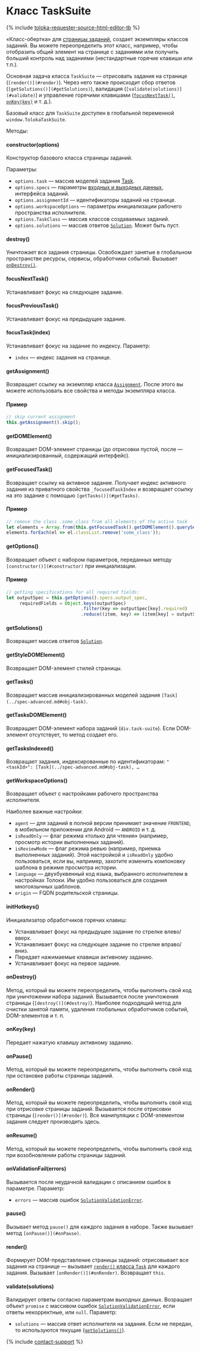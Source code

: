 # Класс TaskSuite

{% include [toloka-requester-source-html-editor-tb](../../_includes/toloka-requester-source/id-toloka-requester-source/html-editor-tb.md) %}

«Класс-обертка» для [страницы заданий](../../../glossary.md#task-page-ru), создает экземпляры классов заданий. Вы можете переопределить этот класс, например, чтобы отобразить общий элемент на странице с заданиями или получить больший контроль над заданиями (нестандартные горячие клавиши или т.п.).

Основная задача класса `TaskSuite` — отрисовать задания на странице (`[render()](#render)`). Через него также происходит сбор ответов (`[getSolutions()](#getSolutions)`), валидация (`[validate(solutions)](#validate)`) и управление горячими клавишами ([`focusNextTask()`](#focusNextTask), [`onKey(key)`](#onKey) и т. д.).

Базовый класс для `TaskSuite` доступен в глобальной переменной `window.TolokaTaskSuite`.

Методы:

#### constructor(options)

Конструктор базового класса страницы заданий.

Параметры:

- `options.task` — массив моделей задания [Task](../spec-advanced.md#obj-task).
- `options.specs` — параметры [входных и выходных данных](../../../glossary.md#input-output-data-ru), интерфейса заданий.
- `options.assignmentId` — идентификаторы заданий на странице.
- `options.workspaceOptions` — параметры инициализации рабочего пространства исполнителя.
- `options.TaskClass` — массив классов создаваемых заданий.
- `options.solutions` — массив ответов [`Solution`](../spec-advanced.md#obj-solution). Может быть пуст.

#### destroy()

Уничтожает все задания страницы. Освобождает занятые в глобальном пространстве ресурсы, сервисы, обработчики событий. Вызывает [`onDestroy()`](#onDestroy).

#### focusNextTask()

Устанавливает фокус на следующее задание.

#### focusPreviousTask()

Устанавливает фокус на предыдущее задание.

#### focusTask(index)

Устанавливает фокус на задание по индексу. Параметр:

- `index` — индекс задания на странице.

#### getAssignment()

Возвращает ссылку на экземпляр класса [`Assignment`](assignment.md). После этого вы можете использовать все свойства и методы экземпляра класса.

#### Пример

```javascript
// skip current assignment
this.getAssignment().skip();
```

#### getDOMElement()

Возвращает DOM-элемент страницы (до отрисовки пустой, после — инициализированный, содержащий интерфейс).

#### getFocusedTask()

Возвращает ссылку на активное задание. Получает индекс активного задания из приватного свойства `_focusedTaskIndex` и возвращает ссылку на это задание с помощью `[getTasks()](#getTasks)`.

#### Пример

```javascript
// remove the class .some_class from all elements of the active task
let elements = Array.from(this.getFocusedTask().getDOMElement().querySelectorAll('.some_class'));
elements.forEach(el => el.classList.remove('some_class'));
```

#### getOptions()

Возвращает объект с набором параметров, переданных методу `[constructor()](#constructor)` при инициализации.

#### Пример

```javascript
// getting specifications for all required fields:
let outputSpec = this.getOptions().specs.output_spec,
     requiredFields = Object.keys(outputSpec)
                            .filter(key => outputSpec[key].required)
                            .reduce((item, key) => (item[key] = outputSpec[key], item), {});
```

#### getSolutions()

Возвращает массив ответов [`Solution`](../spec-advanced.md#obj-solution).

#### getStyleDOMElement()

Возвращает DOM-элемент стилей страницы.

#### getTasks()

Возвращает массив инициализированных моделей задания `[Task](../spec-advanced.md#obj-task)`.

#### getTasksDOMElement()

Возвращает DOM-элемент набора заданий (`div.task-suite`). Если DOM-элемент отсутствует, то метод создает его.

#### getTasksIndexed()

Возвращает задания, индексированные по идентификаторам: `"<taskId>": [Task](../spec-advanced.md#obj-task), …`

#### getWorkspaceOptions()

Возвращает объект с настройками рабочего пространства исполнителя.

Наиболее важные настройки:

- `agent` — для заданий в полной версии принимает значение `FRONTEND`, в мобильном приложении для Android — `ANDROID` и т. д.
- `isReadOnly` — флаг режима «только для чтения» (например, просмотр истории выполненных заданий).
- `isReviewMode` — флаг режима ревью (например, приемка выполненных заданий). Этой настройкой и `isReadOnly` удобно пользоваться, если вы, например, захотите изменить компоновку шаблона в режиме просмотра истории.
- `language` — двухбуквенный код языка, выбранного исполнителем в настройках Толоки. Им удобно пользоваться для создания многоязычных шаблонов.
- `origin` — FQDN родительской страницы.

#### initHotkeys()

Инициализатор обработчиков горячих клавиш:

- Устанавливает фокус на предыдущее задание по стрелке влево/вверх.
- Устанавливает фокус на следующее задание по стрелке вправо/вниз.
- Передает нажимаемые клавиши активному заданию.
- Устанавливает фокус на первое задание.

#### onDestroy()

Метод, который вы можете переопределить, чтобы выполнить свой код при уничтожении набора заданий. Вызывается после уничтожения страницы (`[destroy()](#destroy)`). Наиболее подходящий метод для очистки занятой памяти, удаления глобальных обработчиков событий, DOM-элементов и т. п.

#### onKey(key)

Передает нажатую клавишу активному заданию.

#### onPause()

Метод, который вы можете переопределить, чтобы выполнить свой код при остановке работы страницы заданий.

#### onRender()

Метод, который вы можете переопределить, чтобы выполнить свой код при отрисовке страницы заданий. Вызывается после отрисовки страницы (`[render()](#render)`). Все манипуляции с DOM-элементом задания следует производить здесь.

#### onResume()

Метод, который вы можете переопределить, чтобы выполнить свой код при возобновлении работы страницы заданий.

#### onValidationFail(errors)

Вызывается после неудачной валидации с описанием ошибок в параметре. Параметр:

- `errors` — массив ошибок [`SolutionValidationError`](../spec-advanced.md#obj-solutionvalidationerror).

#### pause()

Вызывает метод `pause()` для каждого задания в наборе. Также вызывает метод `[onPause()](#onPause)`.

#### render()

Формирует DOM-представление страницы заданий: отрисовывает все задания на странице — вызывает [`render()` класса `Task`](task.md#render) для каждого задания. Вызывает `[onRender()](#onRender)`. Возвращает `this`.

#### validate(solutions)

Валидирует ответы согласно параметрам выходных данных. Возращает объект `promise` с массивом ошибок [`SolutionValidationError`](../spec-advanced.md#obj-solutionvalidationerror), если ответы некорректные, или `null`. Параметр:

- `solutions` — массив ответ исполнителя на задания. Если не передан, то используются текущие ([`getSolutions()`](#getSolutions)).

{% include [contact-support](../../_includes/contact-support-help.md) %}